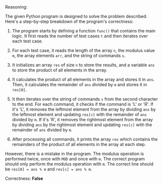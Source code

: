 Reasoning:

The given Python program is designed to solve the problem described. Here's a step-by-step breakdown of the program's correctness:

1. The program starts by defining a function `func()` that contains the main logic. It first reads the number of test cases `t` and then iterates over each test case.

2. For each test case, it reads the length of the array `n`, the modulus value `m`, the array elements `arr`, and the string of commands `s`.

3. It initializes an array `res` of size `n` to store the results, and a variable `ans` to store the product of all elements in the array.

4. It calculates the product of all elements in the array and stores it in `ans`. Then, it calculates the remainder of `ans` divided by `m` and stores it in `res[0]`.

5. It then iterates over the string of commands `s` from the second character to the end. For each command, it checks if the command is 'L' or 'R'. If it's 'L', it removes the leftmost element from the array by dividing `ans` by the leftmost element and updating `res[c]` with the remainder of `ans` divided by `m`. If it's 'R', it removes the rightmost element from the array by dividing `ans` by the rightmost element and updating `res[c]` with the remainder of `ans` divided by `m`.

6. After processing all commands, it prints the array `res` which contains the remainders of the product of all elements in the array at each step.

However, there is a mistake in the program. The modulus operation is performed twice, once with `MOD` and once with `m`. The correct program should only perform the modulus operation with `m`. The correct line should be `res[0] = ans % m` and `res[c] = ans % m`.

Correctness: **False**